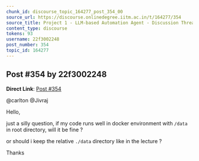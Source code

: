 ```yaml
---
chunk_id: discourse_topic_164277_post_354_00
source_url: https://discourse.onlinedegree.iitm.ac.in/t/164277/354
source_title: Project 1 - LLM-based Automation Agent - Discussion Thread [TDS Jan 2025]
content_type: discourse
tokens: 93
username: 22f3002248
post_number: 354
topic_id: 164277
---
```


## Post #354 by 22f3002248

**Direct Link**: [Post #354](https://discourse.onlinedegree.iitm.ac.in/t/164277/354)

@carlton @Jivraj

Hello,

just a silly question, if my code runs well in docker environment with `/data` in root directory, will it be fine ?

or should i keep the relative `./data` directory like in the lecture ?

Thanks
